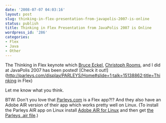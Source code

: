 ```yaml
---
date: '2008-07-07 04:03:16'
layout: post
slug: thinking-in-flex-presentation-from-javapolis-2007-is-online
status: publish
title: Thinking in Flex Presentation from JavaPolis 2007 is Online
wordpress_id: '286'
categories:
- Flex
- Java
- Other
---
```


The Thinking in Flex keynote which [Bruce Eckel](http://www.artima.com/weblogs/viewpost.jsp?thread=234135), [Christoph Rooms](http://christophrooms.com/), and I did at JavaPolis 2007 has been posted!  [Check it out!](http://parleys.com/display/PARLEYS/Home#slide=1;talk=15138862;title=Thinking in Flex)

Let me know what you think.

BTW: Don't you love that [Parleys.com](http://www.parleys.com) is a Flex app?!?  And they also have an Adobe AIR version of their app which works pretty well on Linux.  (To install the Parleys AIR app on Linux install [Adobe AIR for Linux](http://labs.adobe.com) and then get [the Parleys .air file](http://www.parleys.com/download/attachments/3440646/Pandora.air).)
